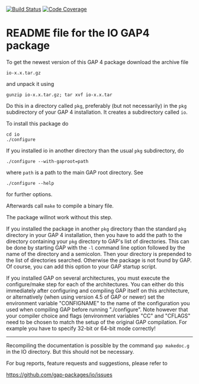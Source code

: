 [![Build Status](https://travis-ci.org/gap-packages/io.svg?branch=master)](https://travis-ci.org/gap-packages/io)
[![Code Coverage](https://codecov.io/github/gap-packages/io/coverage.svg?branch=master&token=)](https://codecov.io/gh/gap-packages/io)

# README file for the IO GAP4 package

To get the newest version of this GAP 4 package download the
archive file

    io-x.x.tar.gz

and unpack it using

    gunzip io-x.x.tar.gz; tar xvf io-x.x.tar

Do this in a directory called `pkg`, preferably (but not necessarily)
in the `pkg` subdirectory of your GAP 4 installation. It creates a
subdirectory called `io`.

To install this package do

    cd io
    ./configure

If you installed io in another directory than the usual `pkg`
subdirectory, do

    ./configure --with-gaproot=path

where `path` is a path to the main GAP root directory.
See

    ./configure --help

for further options.

Afterwards call `make` to compile a binary file.

The package willnot work without this step.

If you installed the package in another `pkg` directory than the standard
`pkg` directory in your GAP 4 installation, then you have to add the path
to the directory containing your `pkg` directory to GAP's list of directories.
This can be done by starting GAP with the `-l` command line option
followed by the name of the directory and a semicolon. Then your directory
is prepended to the list of directories searched. Otherwise the package
is not found by GAP. Of course, you can add this option to your GAP
startup script.

If you installed GAP on several architectures, you must execute the
configure/make step for each of the architectures. You can either
do this immediately after configuring and compiling GAP itself on
this architecture, or alternatively (when using version 4.5 of GAP or
newer) set the environment variable "CONFIGNAME" to the name of the
configuration you used when compiling GAP before running "./configure".
Note however that your compiler choice and flags (environment variables
"CC" and "CFLAGS" need to be chosen to match the setup of the original
GAP compilation. For example you have to specify 32-bit or 64-bit mode
correctly!

----------------------------------------------------------------------------

Recompiling the documentation is possible by the command `gap makedoc.g`
in the IO directory. But this should not be necessary.

For bug reports, feature requests and suggestions, please refer to

   <https://github.com/gap-packages/io/issues>
